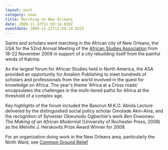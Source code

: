 ```yaml
---
layout: post
category: news
title: Marching on New Orleans
date: 2009-11-22T11:59:14.810Z
eventdate: 2009-11-22T11:59:14.832Z
---
```

Saints and scholars went marching in the African city of New Orleans, the USA for the 52nd Annual Meeting of the [African Studies Association](http://www.africanstudies.org/ "ASA") from 18–22 November 2009 in support of a city rebuilding itself from the painful winds of Katrina.

As the largest forum for African Studies held in North America, the ASA provided an opportunity for Amalion Publishing to meet hundreds of scholars and professionals from the world involved in the quest for knowledge on Africa. The year's theme 'Africa at a Cross roads' encapsulates the challenges in the multi-tiered paths for Africa at the threshold of a complex age.

Key highlights of the forum included the Basorun M.K.O. Abiola Lecture delivered by the distinguished social policy scholar Omotade Akin-Aina, and the recognition of Sylvester Okwunodu Ogbechie's work *Ben Enwonwu: The Making of an African Modernist* (University of Rochester Press, 2008) as the Melville J. Herskovits Prize Award Winner for 2009.

For an organization doing work in the New Orleans area, particularly the Ninth Ward, see [Common Ground Relief](http://www.commongroundrelief.org/ "Common Ground")
